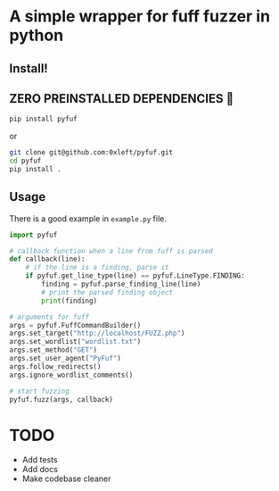 # A simple wrapper for fuff fuzzer in python

## Install!

## ZERO PREINSTALLED DEPENDENCIES 👀

```bash
pip install pyfuf
```

or 

```bash
git clone git@github.com:0xleft/pyfuf.git
cd pyfuf
pip install .
```

## Usage

There is a good example in `example.py` file.

```python
import pyfuf

# callback function when a line from fuff is parsed
def callback(line):
    # if the line is a finding, parse it
    if pyfuf.get_line_type(line) == pyfuf.LineType.FINDING:
        finding = pyfuf.parse_finding_line(line)
        # print the parsed finding object
        print(finding)

# arguments for fuff
args = pyfuf.FuffCommandBuilder()
args.set_target("http://localhost/FUZZ.php")
args.set_wordlist("wordlist.txt")
args.set_method("GET")
args.set_user_agent("PyFuf")
args.follow_redirects()
args.ignore_wordlist_comments()

# start fuzzing
pyfuf.fuzz(args, callback)
```

# TODO

- Add tests
- Add docs
- Make codebase cleaner